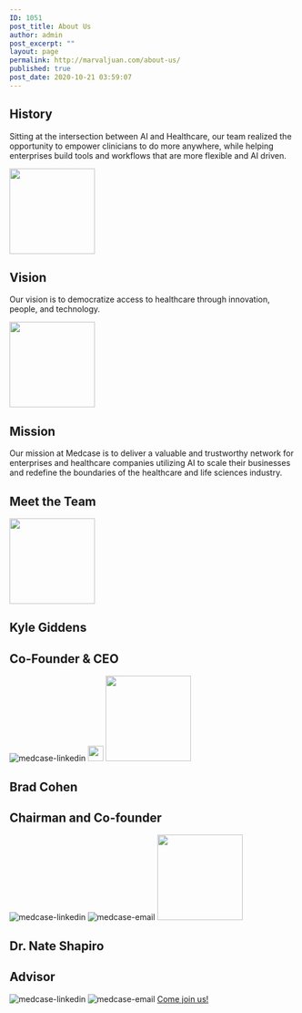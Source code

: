 ```yaml
---
ID: 1051
post_title: About Us
author: admin
post_excerpt: ""
layout: page
permalink: http://marvaljuan.com/about-us/
published: true
post_date: 2020-10-21 03:59:07
---
```

<h2>History</h2>		
		<p>Sitting at the intersection between AI and Healthcare, our team realized the opportunity to empower clinicians to do more anywhere, while helping enterprises build tools and workflows that are more flexible and AI driven.</p>		
										<img width="150" height="150" src="http://marvaljuan.com/wp-content/uploads/2020/12/medcase-vision-150x150.png" alt="" loading="lazy" srcset="https://marvaljuan.com/wp-content/uploads/2020/12/medcase-vision-150x150.png 150w, https://marvaljuan.com/wp-content/uploads/2020/12/medcase-vision-250x250.png 250w, https://marvaljuan.com/wp-content/uploads/2020/12/medcase-vision-120x120.png 120w, https://marvaljuan.com/wp-content/uploads/2020/12/medcase-vision.png 264w" sizes="(max-width: 150px) 100vw, 150px" />											
			<h2>Vision</h2>		
		<p>Our vision is to democratize access to healthcare through innovation, people, and technology.</p>		
										<img width="150" height="150" src="http://marvaljuan.com/wp-content/uploads/2020/12/medcase-mision-150x150.png" alt="" loading="lazy" srcset="https://marvaljuan.com/wp-content/uploads/2020/12/medcase-mision-150x150.png 150w, https://marvaljuan.com/wp-content/uploads/2020/12/medcase-mision-250x250.png 250w, https://marvaljuan.com/wp-content/uploads/2020/12/medcase-mision-120x120.png 120w, https://marvaljuan.com/wp-content/uploads/2020/12/medcase-mision.png 264w" sizes="(max-width: 150px) 100vw, 150px" />											
			<h2>Mission</h2>		
		<p>Our mission at Medcase is to deliver a valuable and trustworthy network for enterprises and healthcare companies utilizing AI to scale their businesses and redefine the boundaries of the healthcare and life sciences industry.</p>		
			<h2>Meet the Team</h2>		
										<img width="150" height="150" src="http://marvaljuan.com/wp-content/uploads/2020/11/kyle-giddens-medcase-1-150x150.png" alt="" loading="lazy" srcset="https://marvaljuan.com/wp-content/uploads/2020/11/kyle-giddens-medcase-1-150x150.png 150w, https://marvaljuan.com/wp-content/uploads/2020/11/kyle-giddens-medcase-1-250x250.png 250w, https://marvaljuan.com/wp-content/uploads/2020/11/kyle-giddens-medcase-1-120x120.png 120w, https://marvaljuan.com/wp-content/uploads/2020/11/kyle-giddens-medcase-1.png 263w" sizes="(max-width: 150px) 100vw, 150px" />											
			<h2>Kyle Giddens</h2>		
			<h2>Co-Founder & CEO</h2>		
										<img src="http://marvaljuan.com/wp-content/uploads/elementor/thumbs/medcase-linkedin-oz6xv42ygpti7sa6flfb9u98scogffddsdpfio554q.png" title="medcase-linkedin" alt="medcase-linkedin" />											
										<img width="27" height="27" src="http://marvaljuan.com/wp-content/uploads/2020/11/medcase-email.png" alt="" loading="lazy" />											
										<img width="150" height="150" src="http://marvaljuan.com/wp-content/uploads/2020/11/brad-cohen-medcase-150x150.png" alt="" loading="lazy" srcset="https://marvaljuan.com/wp-content/uploads/2020/11/brad-cohen-medcase-150x150.png 150w, https://marvaljuan.com/wp-content/uploads/2020/11/brad-cohen-medcase-250x250.png 250w, https://marvaljuan.com/wp-content/uploads/2020/11/brad-cohen-medcase-120x120.png 120w, https://marvaljuan.com/wp-content/uploads/2020/11/brad-cohen-medcase.png 265w" sizes="(max-width: 150px) 100vw, 150px" />											
			<h2>Brad Cohen</h2>		
			<h2>Chairman and Co-founder</h2>		
										<img src="http://marvaljuan.com/wp-content/uploads/elementor/thumbs/medcase-linkedin-oz6xv42ygpti7sa6flfb9u98scogffddsdpfio554q.png" title="medcase-linkedin" alt="medcase-linkedin" />											
										<img src="http://marvaljuan.com/wp-content/uploads/elementor/thumbs/medcase-email-oz6xv3549vs7w6bjl30opchs6yt37q9ng91y1e6jay.png" title="medcase-email" alt="medcase-email" />											
										<img width="150" height="150" src="http://marvaljuan.com/wp-content/uploads/2020/11/nate-shapiro-medcase-150x150.png" alt="" loading="lazy" srcset="https://marvaljuan.com/wp-content/uploads/2020/11/nate-shapiro-medcase-150x150.png 150w, https://marvaljuan.com/wp-content/uploads/2020/11/nate-shapiro-medcase-250x250.png 250w, https://marvaljuan.com/wp-content/uploads/2020/11/nate-shapiro-medcase-120x120.png 120w, https://marvaljuan.com/wp-content/uploads/2020/11/nate-shapiro-medcase.png 265w" sizes="(max-width: 150px) 100vw, 150px" />											
			<h2>Dr. Nate Shapiro</h2>		
			<h2>Advisor</h2>		
										<img src="http://marvaljuan.com/wp-content/uploads/elementor/thumbs/medcase-linkedin-oz6xv42ygpti7sa6flfb9u98scogffddsdpfio554q.png" title="medcase-linkedin" alt="medcase-linkedin" />											
										<img src="http://marvaljuan.com/wp-content/uploads/elementor/thumbs/medcase-email-oz6xv3549vs7w6bjl30opchs6yt37q9ng91y1e6jay.png" title="medcase-email" alt="medcase-email" />											
			<a href="http://34.201.241.169/wp-login.php?action=register" role="button">
						Come join us!
					</a>